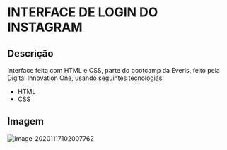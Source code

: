# INTERFACE DE LOGIN DO INSTAGRAM

## Descrição

Interface feita com HTML e CSS, parte do bootcamp da Everis, feito pela Digital Innovation One, usando seguintes tecnologias:

- HTML
- CSS

## Imagem

![image-20201117102007762](C:\Users\carad\AppData\Roaming\Typora\typora-user-images\image-20201117102007762.png)